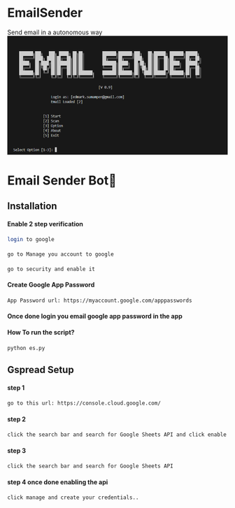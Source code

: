 # EmailSender
Send email in a autonomous way
![Screenshot](img.png)
# Email Sender Bot👋 

## Installation 

#### Enable 2 step verification
```bash
login to google

go to Manage you account to google

go to security and enable it
```

#### Create Google App Password
```bash
App Password url: https://myaccount.google.com/apppasswords
```

#### Once done login you email google app password in the app

#### How To run the script?
```bash
python es.py
```


## Gspread Setup

#### step 1
```bash
go to this url: https://console.cloud.google.com/
```

#### step 2
```bash
click the search bar and search for Google Sheets API and click enable
```

#### step 3
```bash
click the search bar and search for Google Sheets API
```

#### step 4 once done enabling the api
```bash
click manage and create your credentials..
```
